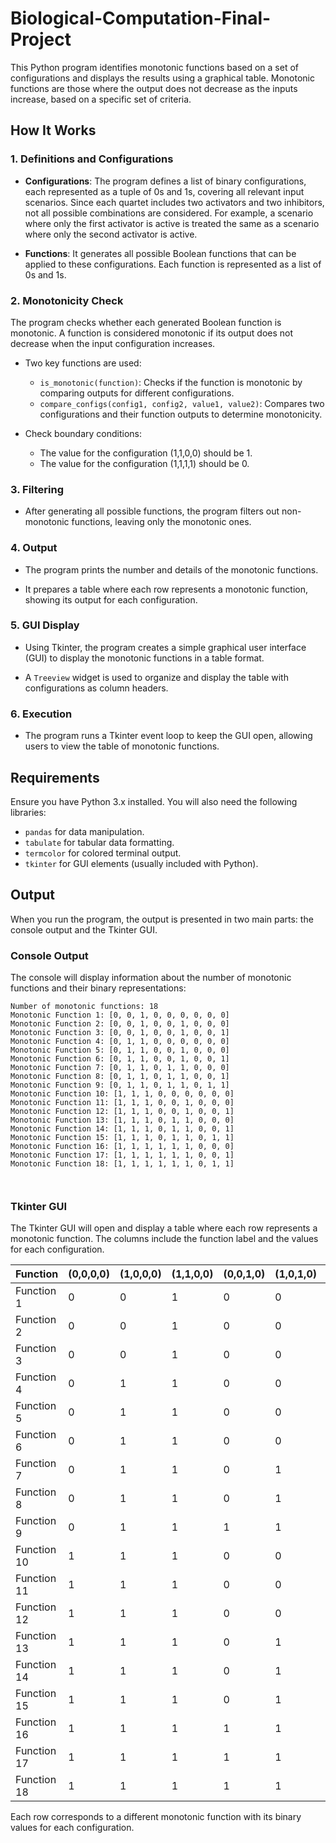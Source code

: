 # Biological-Computation-Final-Project


This Python program identifies monotonic functions based on a set of configurations and displays the results using a graphical table. Monotonic functions are those where the output does not decrease as the inputs increase, based on a specific set of criteria.

## How It Works

### 1. Definitions and Configurations

- **Configurations**: The program defines a list of binary configurations, each represented as a tuple of 0s and 1s, covering all relevant input scenarios. Since each quartet includes two activators and two inhibitors, not all possible combinations are considered. For example, a scenario where only the first activator is active is treated the same as a scenario where only the second activator is active.


- **Functions**: It generates all possible Boolean functions that can be applied to these configurations. Each function is represented as a list of 0s and 1s.

### 2. Monotonicity Check

The program checks whether each generated Boolean function is monotonic. A function is considered monotonic if its output does not decrease when the input configuration increases.

- Two key functions are used:
  - `is_monotonic(function)`: Checks if the function is monotonic by comparing outputs for different configurations.
  - `compare_configs(config1, config2, value1, value2)`: Compares two configurations and their function outputs to determine monotonicity.

- Check boundary conditions:
   - The value for the configuration (1,1,0,0) should be 1.
   - The value for the configuration (1,1,1,1) should be 0.
 
### 3. Filtering

- After generating all possible functions, the program filters out non-monotonic functions, leaving only the monotonic ones.

### 4. Output

- The program prints the number and details of the monotonic functions.

- It prepares a table where each row represents a monotonic function, showing its output for each configuration.

### 5. GUI Display

- Using Tkinter, the program creates a simple graphical user interface (GUI) to display the monotonic functions in a table format.

- A `Treeview` widget is used to organize and display the table with configurations as column headers.

### 6. Execution

- The program runs a Tkinter event loop to keep the GUI open, allowing users to view the table of monotonic functions.

## Requirements

Ensure you have Python 3.x installed. You will also need the following libraries:

- `pandas` for data manipulation.
- `tabulate` for tabular data formatting.
- `termcolor` for colored terminal output.
- `tkinter` for GUI elements (usually included with Python).



## Output

When you run the program, the output is presented in two main parts: the console output and the Tkinter GUI.

### Console Output

The console will display information about the number of monotonic functions and their binary representations:


```plaintext
Number of monotonic functions: 18
Monotonic Function 1: [0, 0, 1, 0, 0, 0, 0, 0, 0]
Monotonic Function 2: [0, 0, 1, 0, 0, 1, 0, 0, 0]
Monotonic Function 3: [0, 0, 1, 0, 0, 1, 0, 0, 1]
Monotonic Function 4: [0, 1, 1, 0, 0, 0, 0, 0, 0]
Monotonic Function 5: [0, 1, 1, 0, 0, 1, 0, 0, 0]
Monotonic Function 6: [0, 1, 1, 0, 0, 1, 0, 0, 1]
Monotonic Function 7: [0, 1, 1, 0, 1, 1, 0, 0, 0]
Monotonic Function 8: [0, 1, 1, 0, 1, 1, 0, 0, 1]
Monotonic Function 9: [0, 1, 1, 0, 1, 1, 0, 1, 1]
Monotonic Function 10: [1, 1, 1, 0, 0, 0, 0, 0, 0]
Monotonic Function 11: [1, 1, 1, 0, 0, 1, 0, 0, 0]
Monotonic Function 12: [1, 1, 1, 0, 0, 1, 0, 0, 1]
Monotonic Function 13: [1, 1, 1, 0, 1, 1, 0, 0, 0]
Monotonic Function 14: [1, 1, 1, 0, 1, 1, 0, 0, 1]
Monotonic Function 15: [1, 1, 1, 0, 1, 1, 0, 1, 1]
Monotonic Function 16: [1, 1, 1, 1, 1, 1, 0, 0, 0]
Monotonic Function 17: [1, 1, 1, 1, 1, 1, 0, 0, 1]
Monotonic Function 18: [1, 1, 1, 1, 1, 1, 0, 1, 1]



```

### Tkinter GUI

The Tkinter GUI will open and display a table where each row represents a monotonic function. The columns include the function label and the values for each configuration.

| Function   | (0,0,0,0) | (1,0,0,0) | (1,1,0,0) | (0,0,1,0) | (1,0,1,0) | (1,1,1,0) | (0,0,1,1) | (1,0,1,1) | (1,1,1,1) |
|------------|-----------|-----------|-----------|-----------|-----------|-----------|-----------|-----------|-----------|
| Function 1 | 0         | 0         | 1         | 0         | 0         | 0         | 0         | 0         | 0         |
| Function 2 | 0         | 0         | 1         | 0         | 0         | 1         | 0         | 0         | 0         |
| Function 3 | 0         | 0         | 1         | 0         | 0         | 1         | 0         | 0         | 1         |
| Function 4 | 0         | 1         | 1         | 0         | 0         | 0         | 0         | 0         | 0         |
| Function 5 | 0         | 1         | 1         | 0         | 0         | 1         | 0         | 0         | 0         |
| Function 6 | 0         | 1         | 1         | 0         | 0         | 1         | 0         | 0         | 1         |
| Function 7 | 0         | 1         | 1         | 0         | 1         | 1         | 0         | 0         | 0         |
| Function 8 | 0         | 1         | 1         | 0         | 1         | 1         | 0         | 0         | 1         |
| Function 9 | 0         | 1         | 1         | 1         | 1         | 1         | 0         | 1         | 1         |
| Function 10| 1         | 1         | 1         | 0         | 0         | 0         | 0         | 0         | 0         |
| Function 11| 1         | 1         | 1         | 0         | 0         | 1         | 0         | 0         | 0         |
| Function 12| 1         | 1         | 1         | 0         | 0         | 1         | 0         | 0         | 1         |
| Function 13| 1         | 1         | 1         | 0         | 1         | 1         | 0         | 0         | 0         |
| Function 14| 1         | 1         | 1         | 0         | 1         | 1         | 0         | 0         | 1         |
| Function 15| 1         | 1         | 1         | 0         | 1         | 1         | 0         | 1         | 1         |
| Function 16| 1         | 1         | 1         | 1         | 1         | 1         | 0         | 0         | 0         |
| Function 17| 1         | 1         | 1         | 1         | 1         | 1         | 0         | 0         | 1         |
| Function 18| 1         | 1         | 1         | 1         | 1         | 1         | 0         | 1         | 1         |


Each row corresponds to a different monotonic function with its binary values for each configuration.




